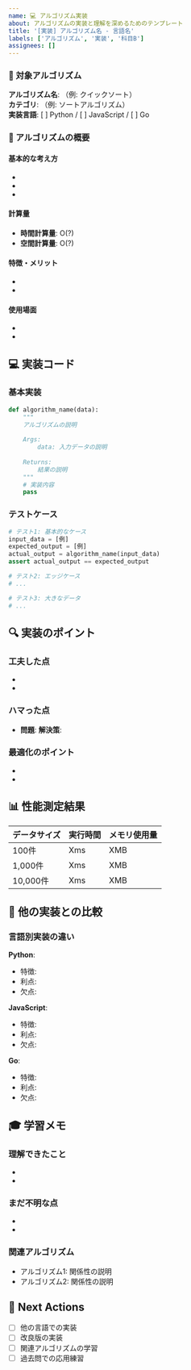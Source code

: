 ```yaml
---
name: 💻 アルゴリズム実装
about: アルゴリズムの実装と理解を深めるためのテンプレート
title: '[実装] アルゴリズム名 - 言語名'
labels: ['アルゴリズム', '実装', '科目B']
assignees: []
---
```


### 🎯 対象アルゴリズム

**アルゴリズム名**: （例: クイックソート）  
**カテゴリ**: （例: ソートアルゴリズム）  
**実装言語**: [ ] Python / [ ] JavaScript / [ ] Go

### 📝 アルゴリズムの概要

#### 基本的な考え方
- 
- 
- 

#### 計算量
- **時間計算量**: O(?)
- **空間計算量**: O(?)

#### 特徴・メリット
- 
- 

#### 使用場面
- 
- 

## 💻 実装コード

### 基本実装

```python
def algorithm_name(data):
    """
    アルゴリズムの説明
    
    Args:
        data: 入力データの説明
    
    Returns:
        結果の説明
    """
    # 実装内容
    pass
```

### テストケース

```python
# テスト1: 基本的なケース
input_data = [例]
expected_output = [例]
actual_output = algorithm_name(input_data)
assert actual_output == expected_output

# テスト2: エッジケース
# ...

# テスト3: 大きなデータ
# ...
```

## 🔍 実装のポイント

### 工夫した点
- 
- 

### ハマった点
- **問題**: 
  **解決策**: 

### 最適化のポイント
- 
- 

## 📊 性能測定結果

| データサイズ | 実行時間 | メモリ使用量 |
|-------------|---------|-------------|
| 100件 | Xms | XMB |
| 1,000件 | Xms | XMB |
| 10,000件 | Xms | XMB |

## 🤝 他の実装との比較

### 言語別実装の違い

**Python**:
- 特徴: 
- 利点: 
- 欠点: 

**JavaScript**:
- 特徴: 
- 利点: 
- 欠点: 

**Go**:
- 特徴: 
- 利点: 
- 欠点: 

## 🎓 学習メモ

### 理解できたこと
- 
- 

### まだ不明な点
- 
- 

### 関連アルゴリズム
- アルゴリズム1: 関係性の説明
- アルゴリズム2: 関係性の説明

## 🔄 Next Actions

- [ ] 他の言語での実装
- [ ] 改良版の実装  
- [ ] 関連アルゴリズムの学習
- [ ] 過去問での応用練習